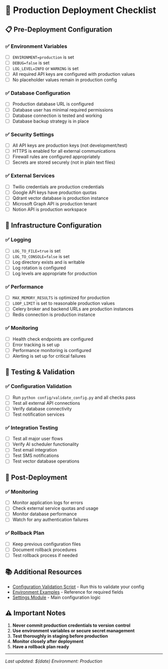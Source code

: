 # 🚀 Production Deployment Checklist

## 📋 Pre-Deployment Configuration

### ✅ Environment Variables

- [ ] `ENVIRONMENT=production` is set
- [ ] `DEBUG=false` is set
- [ ] `LOG_LEVEL=INFO` or `WARNING` is set
- [ ] All required API keys are configured with production values
- [ ] No placeholder values remain in production config

### ✅ Database Configuration

- [ ] Production database URL is configured
- [ ] Database user has minimal required permissions
- [ ] Database connection is tested and working
- [ ] Database backup strategy is in place

### ✅ Security Settings

- [ ] All API keys are production keys (not development/test)
- [ ] HTTPS is enabled for all external communications
- [ ] Firewall rules are configured appropriately
- [ ] Secrets are stored securely (not in plain text files)

### ✅ External Services

- [ ] Twilio credentials are production credentials
- [ ] Google API keys have production quotas
- [ ] Qdrant vector database is production instance
- [ ] Microsoft Graph API is production tenant
- [ ] Notion API is production workspace

## 🔧 Infrastructure Configuration

### ✅ Logging

- [ ] `LOG_TO_FILE=true` is set
- [ ] `LOG_TO_CONSOLE=false` is set
- [ ] Log directory exists and is writable
- [ ] Log rotation is configured
- [ ] Log levels are appropriate for production

### ✅ Performance

- [ ] `MAX_MEMORY_RESULTS` is optimized for production
- [ ] `LOOP_LIMIT` is set to reasonable production values
- [ ] Celery broker and backend URLs are production instances
- [ ] Redis connection is production instance

### ✅ Monitoring

- [ ] Health check endpoints are configured
- [ ] Error tracking is set up
- [ ] Performance monitoring is configured
- [ ] Alerting is set up for critical failures

## 🧪 Testing & Validation

### ✅ Configuration Validation

- [ ] Run `python config/validate_config.py` and all checks pass
- [ ] Test all external API connections
- [ ] Verify database connectivity
- [ ] Test notification services

### ✅ Integration Testing

- [ ] Test all major user flows
- [ ] Verify AI scheduler functionality
- [ ] Test email integration
- [ ] Test SMS notifications
- [ ] Test vector database operations

## 🚨 Post-Deployment

### ✅ Monitoring

- [ ] Monitor application logs for errors
- [ ] Check external service quotas and usage
- [ ] Monitor database performance
- [ ] Watch for any authentication failures

### ✅ Rollback Plan

- [ ] Keep previous configuration files
- [ ] Document rollback procedures
- [ ] Test rollback process if needed

## 📚 Additional Resources

- [Configuration Validation Script](validate_config.py) - Run this to validate your config
- [Environment Examples](env.example) - Reference for required fields
- [Settings Module](../src/personal_assistant/config/settings.py) - Main configuration logic

## ⚠️ Important Notes

1. **Never commit production credentials to version control**
2. **Use environment variables or secure secret management**
3. **Test thoroughly in staging before production**
4. **Monitor closely after deployment**
5. **Have a rollback plan ready**

---

_Last updated: $(date)_
_Environment: Production_
